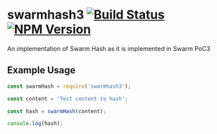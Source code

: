 swarmhash3
[![Build Status](https://img.shields.io/travis/yaram/swarmhash3.svg?style=flat-square)](https://travis-ci.org/yaram/swarmhash3)
[![NPM Version](https://img.shields.io/npm/v/swarmhash3/latest.svg?style=flat-square)](https://npmjs.com/package/swarmhash3)
==========
An implementation of Swarm Hash as it is implemented in Swarm PoC3

Example Usage
-------------
```javascript
const swarmHash = require('swarmhash3');

const content = 'Test content to hash';

const hash = swarmHash(content);

console.log(hash);
```